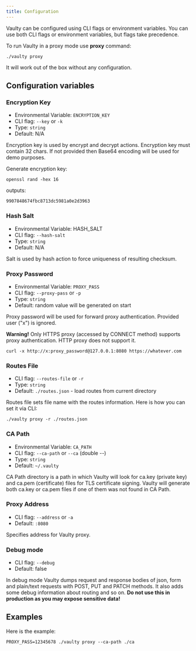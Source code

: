 ```yaml
---
title: Configuration
---
```


Vaulty can be configured using CLI flags or environment variables. You can use both CLI flags or environment variables, but flags take precedence.

To run Vaulty in a proxy mode use **proxy** command:

```
./vaulty proxy
```

It will work out of the box without any configuration.

## Configuration variables

### Encryption Key

- Environmental Variable: `ENCRYPTION_KEY`
- CLI flag: `--key` or `-k`
- Type: `string`
- Default: N/A

Encryption key is used by encrypt and decrypt actions. Encryption key must contain 32 chars. If not provided then Base64 encoding  will be used for demo purposes.

Generate encryption key:

```
openssl rand -hex 16
```

outputs:

```
9907848674fbc8713dc5981a0e2d3963
```

### Hash Salt

- Environmental Variable: HASH_SALT
- CLI flag: `--hash-salt`
- Type: `string`
- Default: N/A

Salt is used by hash action to force uniqueness of resulting checksum.

### Proxy Password

- Environmental Variable: `PROXY_PASS`
- CLI flag: `--proxy-pass` or `-p`
- Type: `string`
- Default: random value will be generated on start

Proxy password will be used for forward proxy authentication. Provided user ("x") is ignored.

**Warning!** Only HTTPS proxy (accessed by CONNECT method) supports proxy authentication. HTTP proxy does not support it.

```shell
curl -x http://x:proxy_password@127.0.0.1:8080 https://whatever.com
```

### Routes File

- CLI flag: `--routes-file` or `-r`
- Type: `string`
- Default: `./routes.json` - load routes from current directory

Routes file sets file name with the routes information. Here is how you can set it via CLI:

```shell
./vaulty proxy -r ./routes.json
```

### CA Path

- Environmental Variable: `CA_PATH`
- CLI flag: `--ca-path` or `--ca` (double --)
- Type: `string`
- Default: `~/.vaulty`

CA Path directory is a path in which Vaulty will look for ca.key (private key) and ca.pem (certificate) files for TLS certificate signing. Vaulty will generate both ca.key or ca.pem files if one of them was not found in CA Path.

### Proxy Address

- CLI flag:  `--address` or `-a`
- Default: `:8080`

Specifies address for Vaulty proxy.

### Debug mode

- CLI flag:  `--debug`
- Default: false

In debug mode Vaulty dumps request and response bodies of json, form and plain/text requests with POST, PUT and PATCH methods. It also adds some debug information about routing and so on. **Do not use this in production as you may expose sensitive data!**


## Examples

Here is the example:	

```shell
PROXY_PASS=12345678 ./vaulty proxy --ca-path ./ca
```
